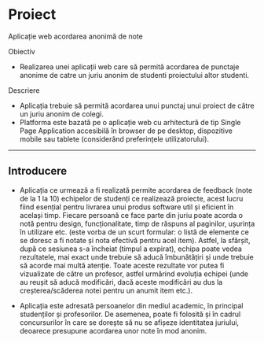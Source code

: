 # Proiect
Aplicație web acordarea anonimă de note

Obiectiv
- Realizarea unei aplicații web care să permită acordarea de punctaje anonime de catre un juriu anonim de studenti proiectului altor studenti.

Descriere
- Aplicația trebuie să permită acordarea unui punctaj unui proiect de către un juriu anonim de colegi.
- Platforma este bazată pe o aplicație web cu arhitectură de tip Single Page Application accesibilă în browser de pe desktop, dispozitive mobile sau tablete (considerând preferințele utilizatorului).

------------------------------------------------------------------------------------

## Introducere

- Aplicația ce urmează a fi realizată permite acordarea de feedback (note de la 1 la 10) echipelor de studenți ce realizează proiecte, acest lucru fiind esențial pentru livrarea unui produs software util și eficient în același timp. Fiecare persoană ce face parte din juriu poate acorda o notă pentru design, funcționalitate, timp de răspuns al paginilor, ușurința în utilizare etc. (este vorba de un scurt formular: o listă de elemente ce se doresc a fi notate și nota efectivă pentru acel item). Astfel, la sfârșit, după ce sesiunea s-a încheiat (timpul a expirat), echipa poate vedea rezultatele, mai exact unde trebuie să aducă îmbunătățiri și unde trebuie să acorde mai multă atenție. Toate aceste rezultate vor putea fi vizualizate de către un profesor, astfel urmărind evoluția echipei (unde au reușit să aducă modificări, dacă aceste modificări au dus la creșterea/scăderea notei pentru un anumit item etc.).

- Aplicația este adresată persoanelor din mediul academic, în principal studenților și profesorilor. De asemenea, poate fi folosită și în cadrul concursurilor în care se dorește să nu se afișeze identitatea juriului, deoarece presupune acordarea unor note în mod anonim.
